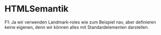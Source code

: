 # HTMLSemantik

F1: Ja wir verwenden Landmark-roles wie zum Beispiel nav, aber definieren keine eigenen, denn wir können alles mit Standardelementen darstellen.
